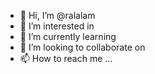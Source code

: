 - 👋 Hi, I’m @ralalam 
- 👀 I’m interested in 
- 🌱 I’m currently learning
- 💞️ I’m looking to collaborate on 
- 📫 How to reach me ...

<!---
ralalam/ralalam is a ✨ special ✨ repository because its `README.md` (this file) appears on your GitHub profile.
You can click the Preview link to take a look at your changes.
--->
